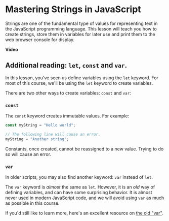 
# Mastering Strings in JavaScript


Strings are one of the fundamental type of values for representing text in the JavaScript programming language. This lesson will teach you how to create strings, store them in variables for later use and print them to the web browser console for display.

**Video**

## Additional reading: `let`, `const` and `var`.

In this lesson, you've seen us define variables using the `let` keyword. For most of this course, we'll be using the `let` keyword to create variables.

There are two other ways to create variables: `const` and `var`:

### `const`

The `const` keyword creates immutable values. For example:

```js
const myString = "Hello world";

// The following line will cause an error.
myString = "Another string";
```

Constants, once created, cannot be reassigned to a new value. Trying to do so will cause an error.

### `var` 

In older scripts, you may also find another keyword: `var` instead of `let`.

The `var` keyword is _almost_ the same as `let`. However, it is an _old_ way of defining variables, and can have some surprising behavior. It is almost never used in modern JavaScript code, and we will avoid using `var` as much as possible in this course.

If you'd still like to learn more, here's an excellent resource on [the old "var"](https://javascript.info/var).